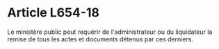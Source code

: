 # Article L654-18

Le ministère public peut requérir de l'administrateur ou du liquidateur la remise de tous les actes et documents détenus par ces derniers.
